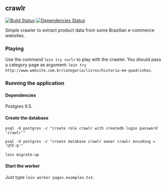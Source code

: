 ## crawlr

[![Build Status](https://travis-ci.org/fabiano/crawlr.svg?branch=master)](https://travis-ci.org/fabiano/crawlr)
[![Dependencies Status](https://jarkeeper.com/fabiano/crawlr/status.svg)](https://jarkeeper.com/fabiano/crawlr)

Simple crawler to extract product data from some Brazilian e-commerce websites.

### Playing

Use the command `lein try <url>` to play with the crawler. You should pass a category page as argument: `lein try http://www.website.com.br/categoria/livros/historia-em-quadrinhos`.

### Running the application

#### Dependencies

Postgres 9.5.

#### Create the database

`psql -U postgres -c "create role crawlr with createdb login password 'crawlr'"`

`psql -U postgres -c "create database crawlr owner crawlr encoding = 'UTF-8'"`

`lein migrate-up`

#### Start the worker

Just type `lein worker pages.examples.txt`.
